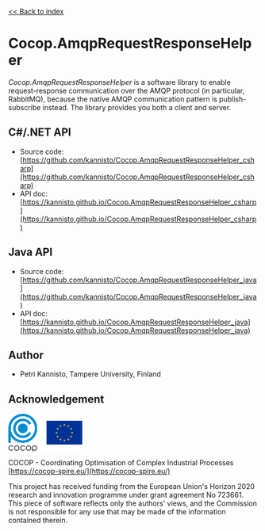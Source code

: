 
[<< Back to index](index.html)

# Cocop.AmqpRequestResponseHelper

_Cocop.AmqpRequestResponseHelper_ is a software library to enable
request-response communication over the AMQP protocol (in particular,
RabbitMQ), because the native AMQP communication pattern is publish-subscribe
instead. The library provides you both a client and server.


## C#/.NET API

* Source code: [https://github.com/kannisto/Cocop.AmqpRequestResponseHelper_csharp](https://github.com/kannisto/Cocop.AmqpRequestResponseHelper_csharp)
* API doc: [https://kannisto.github.io/Cocop.AmqpRequestResponseHelper_csharp](https://kannisto.github.io/Cocop.AmqpRequestResponseHelper_csharp)


## Java API

* Source code: [https://github.com/kannisto/Cocop.AmqpRequestResponseHelper_java](https://github.com/kannisto/Cocop.AmqpRequestResponseHelper_java)
* API doc: [https://kannisto.github.io/Cocop.AmqpRequestResponseHelper_java](https://kannisto.github.io/Cocop.AmqpRequestResponseHelper_java)


## Author

* Petri Kannisto, Tampere University, Finland


## Acknowledgement


<img src="logos.png" alt="COCOP and EU" style="display:block;margin-right:auto" />

COCOP - Coordinating Optimisation of Complex Industrial Processes  
[https://cocop-spire.eu/](https://cocop-spire.eu/)

This project has received funding from the European Union's Horizon 2020
research and innovation programme under grant agreement No 723661. This piece
of software reflects only the authors' views, and the Commission is not
responsible for any use that may be made of the information contained therein.
